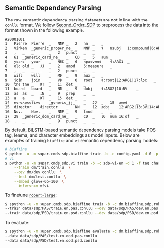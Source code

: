 ## Semantic Dependency Parsing

The raw semantic dependency parsing datasets are not in line with the `conllu` format.
We follow [Second_Order_SDP](https://github.com/wangxinyu0922/Second_Order_SDP) to preprocess the data into the format shown in the following example.
```txt
#20001001
1	Pierre	Pierre	_	NNP	_	2	nn	_	_
2	Vinken	_generic_proper_ne_	_	NNP	_	9	nsubj	1:compound|6:ARG1|9:ARG1	_
3	,	_	_	,	_	2	punct	_	_
4	61	_generic_card_ne_	_	CD	_	5	num	_	_
5	years	year	_	NNS	_	6	npadvmod	4:ARG1	_
6	old	old	_	JJ	_	2	amod	5:measure	_
7	,	_	_	,	_	2	punct	_	_
8	will	will	_	MD	_	9	aux	_	_
9	join	join	_	VB	_	0	root	0:root|12:ARG1|17:loc	_
10	the	the	_	DT	_	11	det	_	_
11	board	board	_	NN	_	9	dobj	9:ARG2|10:BV	_
12	as	as	_	IN	_	9	prep	_	_
13	a	a	_	DT	_	15	det	_	_
14	nonexecutive	_generic_jj_	_	JJ	_	15	amod	_	_
15	director	director	_	NN	_	12	pobj	12:ARG2|13:BV|14:ARG1	_
16	Nov.	Nov.	_	NNP	_	9	tmod	_	_
17	29	_generic_dom_card_ne_	_	CD	_	16	num	16:of	_
18	.	_	_	.	_	9	punct	_	_
```

By default, BiLSTM-based semantic dependency parsing models take POS tag, lemma, and character embeddings as model inputs.
Below are examples of training `biaffine` and `vi` semantic dependency parsing models:
```sh
# biaffine
$ python -u -m supar.cmds.sdp.biaffine train -b -c config.yaml -d 0 -p model --encoder transformer
# vi
$ python -u -m supar.cmds.sdp.vi train -b -c sdp-vi-en -d 1 -f tag char lemma -p model  \
    --train dm/train.conllu  \
    --dev dm/dev.conllu  \
    --test dm/test.conllu  \
    --embed glove-6b-100  \
    --inference mfvi
```

To finetune [`robert-large`](https://huggingface.co/roberta-large):
```sh
$ spython -u -m supar.cmds.sdp.biaffine train -b -c dm.biaffine.sdp.roberta.ini -d 0 -p model --encoder bert --bert roberta-base
--train data/sdp/PAS/train.en.pas.conllu --dev data/sdp/PAS/dev.en.pas.conllu --test data/sdp/PAS/test.en.id.pas.conllu
--train data/sdp/PSD/train.en.psd.conllu --dev data/sdp/PSD/dev.en.psd.conllu --test data/sdp/PSD/test.en.id.psd.conllu
```

To evaluate:
```sh
$ spython -u -m supar.cmds.sdp.biaffine evaluate -c dm.biaffine.sdp.roberta.ini -d 0 -p model
--data data/sdp/PAS/test.en.ood.pas.conllu
--data data/sdp/PSD/test.en.ood.psd.conllu
```